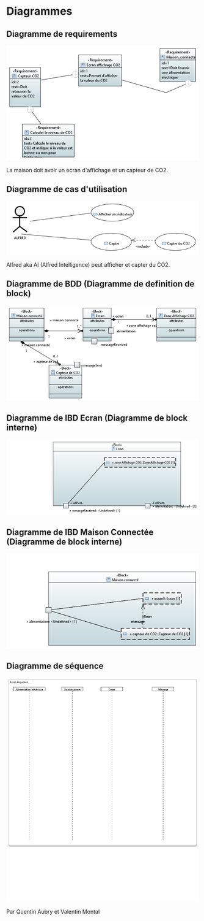 # Diagrammes

## Diagramme de requirements

![Diagramme de cas d'utilisation](https://github.com/Breahkd46/re-experimentations/blob/master/exports/REQ_ALFRED.PNG)

La maison doit avoir un ecran d'affichage et un capteur de CO2.

## Diagramme de cas d'utilisation

![Diagramme de cas d'utilisation](https://github.com/Breahkd46/re-experimentations/blob/master/exports/UC_ALFRED.PNG)

Alfred aka AI (Alfred Intelligence) peut afficher et capter du CO2.

## Diagramme de BDD (Diagramme de definition de block)

![Diagramme de cas d'utilisation](https://github.com/Breahkd46/re-experimentations/blob/master/exports/BDD_ALFRED.PNG)



## Diagramme de IBD Ecran (Diagramme de block interne)

![Diagramme de cas d'utilisation](https://github.com/Breahkd46/re-experimentations/blob/master/exports/IBD_Ecran.PNG)

## Diagramme de IBD Maison Connectée (Diagramme de block interne)

![Diagramme de cas d'utilisation](https://github.com/Breahkd46/re-experimentations/blob/master/exports/IDB_MAISON.PNG)

## Diagramme de séquence

![Diagramme de cas d'utilisation](https://github.com/Breahkd46/re-experimentations/blob/master/exports/SEQ_ALFRED.PNG)

Par Quentin Aubry et Valentin Montal
